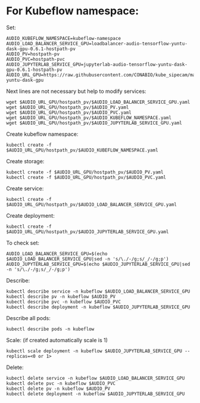 # For Kubeflow namespace:

Set:

```
AUDIO_KUBEFLOW_NAMESPACE=kubeflow-namespace
AUDIO_LOAD_BALANCER_SERVICE_GPU=loadbalancer-audio-tensorflow-yuntu-dask-gpu-0.6.1-hostpath-pv
AUDIO_PV=hostpath-pv
AUDIO_PVC=hostpath-pvc
AUDIO_JUPYTERLAB_SERVICE_GPU=jupyterlab-audio-tensorflow-yuntu-dask-gpu-0.6.1-hostpath-pv
AUDIO_URL_GPU=https://raw.githubusercontent.com/CONABIO/kube_sipecam/master/minikube_sipecam/deployments/audio/tensorflow-yuntu-dask-gpu
```

Next lines are not necessary but help to modify services:

```
wget $AUDIO_URL_GPU/hostpath_pv/$AUDIO_LOAD_BALANCER_SERVICE_GPU.yaml
wget $AUDIO_URL_GPU/hostpath_pv/$AUDIO_PV.yaml
wget $AUDIO_URL_GPU/hostpath_pv/$AUDIO_PVC.yaml
wget $AUDIO_URL_GPU/hostpath_pv/$AUDIO_KUBEFLOW_NAMESPACE.yaml
wget $AUDIO_URL_GPU/hostpath_pv/$AUDIO_JUPYTERLAB_SERVICE_GPU.yaml
```

Create kubeflow namespace:

```
kubectl create -f $AUDIO_URL_GPU/hostpath_pv/$AUDIO_KUBEFLOW_NAMESPACE.yaml
```

Create storage:

```
kubectl create -f $AUDIO_URL_GPU/hostpath_pv/$AUDIO_PV.yaml
kubectl create -f $AUDIO_URL_GPU/hostpath_pv/$AUDIO_PVC.yaml
```


Create service:

```
kubectl create -f $AUDIO_URL_GPU/hostpath_pv/$AUDIO_LOAD_BALANCER_SERVICE_GPU.yaml
```

Create deployment:

```
kubectl create -f $AUDIO_URL_GPU/hostpath_pv/$AUDIO_JUPYTERLAB_SERVICE_GPU.yaml
```

To check set:

```
AUDIO_LOAD_BALANCER_SERVICE_GPU=$(echo $AUDIO_LOAD_BALANCER_SERVICE_GPU|sed -n 's/\./-/g;s/_/-/g;p')
AUDIO_JUPYTERLAB_SERVICE_GPU=$(echo $AUDIO_JUPYTERLAB_SERVICE_GPU|sed -n 's/\./-/g;s/_/-/g;p')
```

Describe:

```
kubectl describe service -n kubeflow $AUDIO_LOAD_BALANCER_SERVICE_GPU
kubectl describe pv -n kubeflow $AUDIO_PV
kubectl describe pvc -n kubeflow $AUDIO_PVC
kubectl describe deployment -n kubeflow $AUDIO_JUPYTERLAB_SERVICE_GPU
```

Describe all pods:

```
kubectl describe pods -n kubeflow
```

Scale: (if created automatically scale is 1)

```
kubectl scale deployment -n kubeflow $AUDIO_JUPYTERLAB_SERVICE_GPU --replicas=<0 or 1>
```

Delete:

```
kubectl delete service -n kubeflow $AUDIO_LOAD_BALANCER_SERVICE_GPU
kubectl delete pvc -n kubeflow $AUDIO_PVC
kubectl delete pv -n kubeflow $AUDIO_PV
kubectl delete deployment -n kubeflow $AUDIO_JUPYTERLAB_SERVICE_GPU
```
